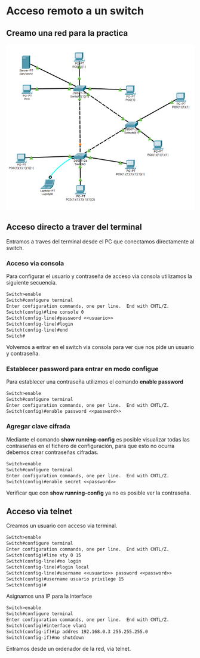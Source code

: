 # Acceso remoto a un switch

## Creamo una red para la practica

![](Imagenes/Switchs.png)

## Acceso directo a traver del terminal

Entramos a traves del terminal desde el PC que conectamos directamente al switch.

### Acceso via consola

Para configurar el usuario y contraseña de acceso via consola utilizamos la siguiente secuencia.

``` cisco ios
Switch>enable 
Switch#configure terminal
Enter configuration commands, one per line.  End with CNTL/Z.
Switch(config)#line console 0
Switch(config-line)#password <<usuario>>
Switch(config-line)#login
Switch(config-line)#end
Switch#
```

Volvemos a entrar en el switch via consola para ver que nos pide un usuario y contraseña.

### Establecer password para entrar en modo configue

Para establecer una contraseña utilizmos el comando **enable password**

``` cisco ios
Switch>enable
Switch#configure terminal
Enter configuration commands, one per line.  End with CNTL/Z.
Switch(config)#enable password <<password>>
```

### Agregar clave cifrada

Mediante el comando **show running-config** es posible visualizar todas las contraseñas en el fichero de configuración,
para que esto no ocurra debemos crear contraseñas cifradas.

``` cisco ios
Switch>enable
Switch#configure terminal
Enter configuration commands, one per line.  End with CNTL/Z.
Switch(config)#enable secret <<password>>
```

Verificar que con **show running-config** ya no es posible ver la contraseña.

## Acceso via telnet

Creamos un usuario con acceso via terminal.

``` cisco ios
Switch>enable
Switch#configure terminal
Enter configuration commands, one per line.  End with CNTL/Z.
Switch(config)#line vty 0 15
Switch(config-line)#no login
Switch(config-line)#login local
Switch(config-line)#username <<usuario>> password <<password>>
Switch(config)#username usuario privilege 15
Switch(config)#
```

Asignamos una IP para la interface

``` cisco ios
Switch>enable
Switch#configure terminal
Enter configuration commands, one per line.  End with CNTL/Z.
Switch(config)#interface vlan1
Switch(config-if)#ip addres 192.168.0.3 255.255.255.0
Switch(config-if)#no shutdown
```

Entramos desde un ordenador de la red, via telnet.
